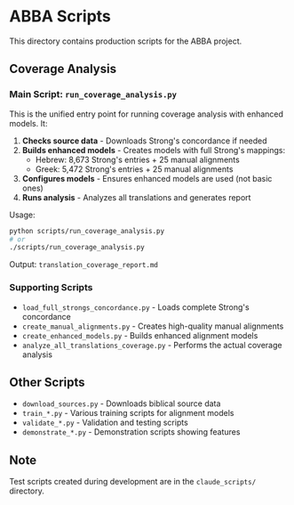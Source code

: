 # ABBA Scripts

This directory contains production scripts for the ABBA project.

## Coverage Analysis

### Main Script: `run_coverage_analysis.py`

This is the unified entry point for running coverage analysis with enhanced models. It:

1. **Checks source data** - Downloads Strong's concordance if needed
2. **Builds enhanced models** - Creates models with full Strong's mappings:
   - Hebrew: 8,673 Strong's entries + 25 manual alignments
   - Greek: 5,472 Strong's entries + 25 manual alignments  
3. **Configures models** - Ensures enhanced models are used (not basic ones)
4. **Runs analysis** - Analyzes all translations and generates report

Usage:
```bash
python scripts/run_coverage_analysis.py
# or
./scripts/run_coverage_analysis.py
```

Output: `translation_coverage_report.md`

### Supporting Scripts

- `load_full_strongs_concordance.py` - Loads complete Strong's concordance
- `create_manual_alignments.py` - Creates high-quality manual alignments
- `create_enhanced_models.py` - Builds enhanced alignment models
- `analyze_all_translations_coverage.py` - Performs the actual coverage analysis

## Other Scripts

- `download_sources.py` - Downloads biblical source data
- `train_*.py` - Various training scripts for alignment models
- `validate_*.py` - Validation and testing scripts
- `demonstrate_*.py` - Demonstration scripts showing features

## Note

Test scripts created during development are in the `claude_scripts/` directory.